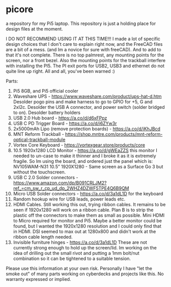 # picore
a repository for my Pi5 laptop. 
This repository is just a holding place for design files at the moment.  

I DO NOT RECOMMEND USING IT AT THIS TIME!!! I made a lot of specific design choices that I don't care to explain right now, and the FreeCAD files are a bit of a mess. (and Im a novice for sure with freeCAD). And to add to that it's not complete. There is no top palmrest, any mounting points for the screen, nor a front bezel. Also the mounting points for the trackball interfere with installing the PI5. The PI exit ports for USB2, USB3 and ethernet do not quite line up right. All and all, you've been warned :) 

Parts:



1. Pi5 8GB, and Pi5 official cooler
2. Waveshare UPS - https://www.waveshare.com/product/ups-hat-d.htm
        Desolder pogo pins and make harness to go to GPIO for +5, G and 2xI2c.
        Desolder the USB A connector, and power switch (solder bridged to on).
        Desolder battery holders
3. USB 2.0 Hub board - https://a.co/d/d6xFPpz
4. USB C PD Trigger Board - https://a.co/d/i6ZYw3r
5. 2x5000mAh Lipo (remove protection boards) - https://a.co/d/iKhJBcd
6. MNT Reform Trackball - https://shop.mntre.com/products/mnt-reform-optical-trackball-module
7. Vortex Core Keyboard - https://vortexgear.store/products/core
8. 10.5 1920x1280 LCD Monitor - https://a.co/d/gWEaZZS
        this monitor I needed to un-case to make it thinner and I broke it as it is extremely fragile. So Im using the board, and ordered just the panel which is:
        NV105WAM-N31 10.5” 1920X1280 - Same screen as a Surface Go 3 but without the touchscreen.
9. USB C 2.0 Solder connectors - https://www.amazon.com/dp/B091CRLJM2?ref_=cm_sw_r_cp_ud_dp_2WHZ4DZWF5TPE4Q6B9QM
10. Micro USB Solder connectors - https://a.co/d/3a1dL1D  for the keyboard
11. Random hookup wire for USB leads, power leads etc.
12. HDMI Cables.  Still working this out, trying ribbon cables.  It remains to be seen if 1920x1280 will work on a ribbon cable.  Plan B is to strip the plastic off the connectors to make them as small as possible.  Mini HDMI to Micro required for monitor and Pi5.  Maybe a better monitor could be found, but I wanted the 1920x1280 resolution and I could only find that in HDMI.  DSI seemed to max out at 1280x800 and didn't work at the ribbon cable length needed.
13. Invisible furniture hinges - https://a.co/d/3a1dL1D
        These are not currently strong enough to hold up the screen/lid. Im working on the idea of drilling out the small rivot and            putting a 1mm bolt/nut combination so it can be tightened to a suitable tension.

Please use this information at your own risk. Personally I have "let the smoke out" of many parts working on cyberdecks and projects like this. No warranty expressed or implied.
